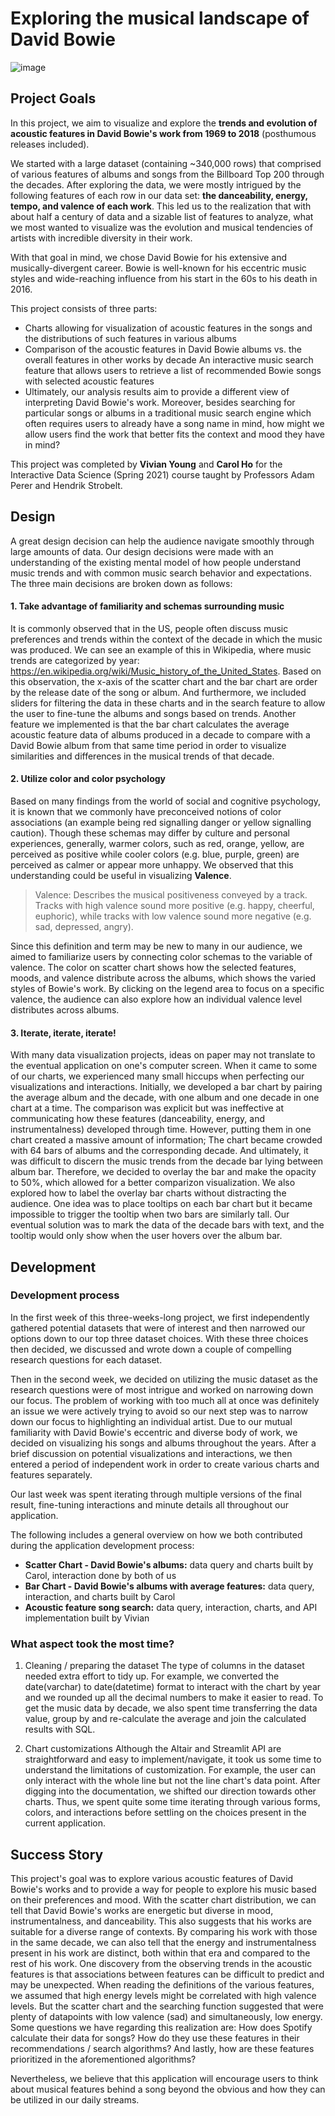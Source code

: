 # Exploring the musical landscape of David Bowie

![image](https://user-images.githubusercontent.com/24282522/111402007-65713100-8698-11eb-8884-1bedc7fe4038.png)

## Project Goals

In this project, we aim to visualize and explore the **trends and evolution of acoustic features in David Bowie's work from 1969 to 2018** (posthumous releases included).

We started with a large dataset (containing ~340,000 rows) that comprised of various features of albums and songs from the Billboard Top 200 through the decades. After exploring the data, we were mostly intrigued by the following features of each row in our data set: **the danceability, energy, tempo, and valence of each work**. This led us to the realization that with about half a century of data and a sizable list of features to analyze, what we most wanted to visualize was the evolution and musical tendencies of artists with incredible diversity in their work.

With that goal in mind, we chose David Bowie for his extensive and musically-divergent career. Bowie is well-known for his eccentric music styles and wide-reaching influence from his start in the 60s to his death in 2016.

This project consists of three parts:

- Charts allowing for visualization of acoustic features in the songs and the distributions of such features in various albums
- Comparison of the acoustic features in David Bowie albums vs. the overall features in other works by decade
An interactive music search feature that allows users to retrieve a list of recommended Bowie songs with selected acoustic features
- Ultimately, our analysis results aim to provide a different view of interpreting David Bowie's work. Moreover, besides searching for particular songs or albums in a traditional music search engine which often requires users to already have a song name in mind, how might we allow users find the work that better fits the context and mood they have in mind?

This project was completed by **Vivian Young** and **Carol Ho** for the Interactive Data Science (Spring 2021) course taught by Professors Adam Perer and Hendrik Strobelt.

## Design

A great design decision can help the audience navigate smoothly through large amounts of data. Our design decisions were made with an understanding of the existing mental model of how people understand music trends and with common music search behavior and expectations. The three main decisions are broken down as follows:

#### 1. Take advantage of familiarity and schemas surrounding music
It is commonly observed that in the US, people often discuss music preferences and trends within the context of the decade in which the music was produced. We can see an example of this in Wikipedia, where music trends are categorized by year: https://en.wikipedia.org/wiki/Music_history_of_the_United_States. Based on this observation, the x-axis of the scatter chart and the bar chart are order by the release date of the song or album. And furthermore, we included sliders for filtering the data in these charts and in the search feature to allow the user to fine-tune the albums and songs based on trends. Another feature we implemented is that the bar chart calculates the average acoustic feature data of albums produced in a decade to compare with a David Bowie album from that same time period in order to visualize similarities and differences in the musical trends of that decade.

#### 2. Utilize color and color psychology
Based on many findings from the world of social and cognitive psychology, it is known that we commonly have preconceived notions of color associations (an example being red signalling danger or yellow signalling caution). Though these schemas may differ by culture and personal experiences, generally, warmer colors, such as red, orange, yellow, are perceived as positive while cooler colors (e.g. blue, purple, green) are perceived as calmer or appear more unhappy. We observed that this understanding could be useful in visualizing **Valence**. 

> Valence: Describes the musical positiveness conveyed by a track. Tracks with high valence sound more positive (e.g. happy, cheerful, euphoric), while tracks with low valence sound more negative (e.g. sad, depressed, angry).

Since this definition and term may be new to many in our audience, we aimed to familiarize users by connecting color schemas to the variable of valence. The color on scatter chart shows how the selected features, moods, and valence distribute across the albums, which shows the varied styles of Bowie's work. By clicking on the legend area to focus on a specific valence, the audience can also explore how an individual valence level distributes across albums.

#### 3. Iterate, iterate, iterate!
With many data visualization projects, ideas on paper may not translate to the eventual application on one's computer screen. When it came to some of our charts, we experienced many small hiccups when perfecting our visualizations and interactions.
Initially, we developed a bar chart by pairing the average album and the decade, with one album and one decade in one chart at a time. The comparison was explicit but was ineffective at communicating how these features (danceability, energy, and instrumentalness) developed through time. However, putting them in one chart created a massive amount of information; The chart became crowded with 64 bars of albums and the corresponding decade. And ultimately, it was difficult to discern the music trends from the decade bar lying between album bar. Therefore, we decided to overlay the bar and make the opacity to 50%, which allowed for a better comparizon visualization. We also explored how to label the overlay bar charts without distracting the audience. One idea was to place tooltips on each bar chart but it became impossible to trigger the tooltip when two bars are similarly tall. Our eventual solution was to mark the data of the decade bars with text, and the tooltip would only show when the user hovers over the album bar. 

## Development
### Development process
In the first week of this three-weeks-long project, we first independently gathered potential datasets that were of interest and then narrowed our options down to our top three dataset choices. With these three choices then decided, we discussed and wrote down a couple of compelling research questions for each dataset.


Then in the second week, we decided on utilizing the music dataset as the research questions were of most intrigue and worked on narrowing down our focus. The problem of working with too much all at once was definitely an issue we were actively trying to avoid so our next step was to narrow down our focus to highlighting an individual artist. Due to our mutual familiarity with David Bowie's eccentric and diverse body of work, we decided on visualizing his songs and albums throughout the years. After a brief discussion on potential visualizations and interactions, we then entered a period of independent work in order to create various charts and features separately. 


Our last week was spent iterating through multiple versions of the final result, fine-tuning interactions and minute details all throughout our application.

The following includes a general overview on how we both contributed during the application development process:

- **Scatter Chart - David Bowie's albums:** data query and charts built by Carol, interaction done by both of us
- **Bar Chart - David Bowie's albums with average features:** data query, interaction, and charts built by Carol
- **Acoustic feature song search:** data query, interaction, charts, and API implementation built by Vivian


### What aspect took the most time?
1. Cleaning / preparing the dataset
The type of columns in the dataset needed extra effort to tidy up. For example, we converted the date(varchar) to date(datetime) format to interact with the chart by year and we rounded up all the decimal numbers to make it easier to read. To get the music data by decade, we also spent time transferring the data value, group by and re-calculate the average and join the calculated results with SQL.

2. Chart customizations
Although the Altair and Streamlit API are straightforward and easy to implement/navigate, it took us some time to understand the limitations of customization. For example, the user can only interact with the whole line but not the line chart's data point. After digging into the documentation, we shifted our direction towards other charts. Thus, we spent quite some time iterating through various forms, colors, and interactions before settling on the choices present in the current application.

## Success Story

This project's goal was to explore various acoustic features of David Bowie's works and to provide a way for people to explore his music based on their preferences and mood. With the scatter chart distribution, we can tell that David Bowie's works are energetic but diverse in mood, instrumentalness, and danceability. This also suggests that his works are suitable for a diverse range of contexts. By comparing his work with those in the same decade, we can also tell that the energy and instrumentalness present in his work are distinct, both within that era and compared to the rest of his work. One discovery from the observing trends in the acoustic features is that associations between features can be difficult to predict and may be unexpected. When reading the definitions of the various features, we assumed that high energy levels might be correlated with high valence levels. But the scatter chart and the searching function suggested that were plenty of datapoints with low valence (sad) and simultaneously, low energy. Some questions we have regarding this realization are: How does Spotify calculate their data for songs? How do they use these features in their recommendations / search algorithms? And lastly, how are these features prioritized in the aforementioned algorithms? 


Nevertheless, we believe that this application will encourage users to think about musical features behind a song beyond the obvious and how they can be utilized in our daily streams.